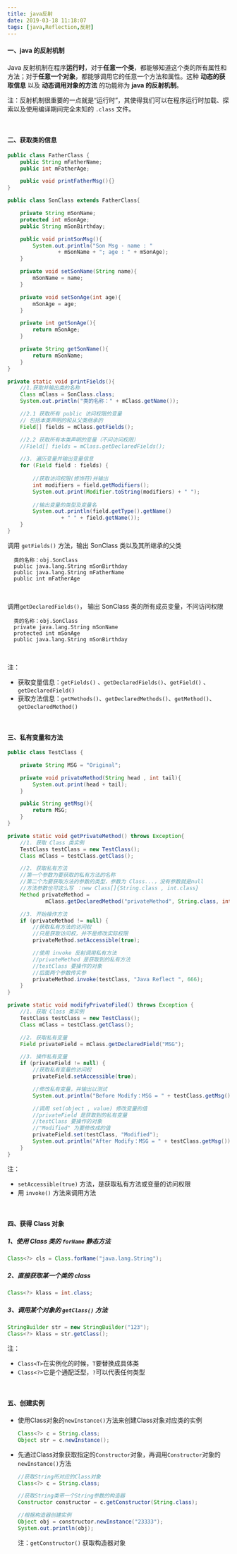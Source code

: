 ```yaml
---
title: java反射
date: 2019-03-18 11:18:07
tags: [java,Reflection,反射]
---
```


#### 一、java 的反射机制

Java 反射机制在程序**运行时**，对于**任意一个类**，都能够知道这个类的所有属性和方法；对于**任意一个对象**，都能够调用它的任意一个方法和属性。这种 **动态的获取信息** 以及 **动态调用对象的方法** 的功能称为 **java 的反射机制**。

注：反射机制很重要的一点就是“运行时”，其使得我们可以在程序运行时加载、探索以及使用编译期间完全未知的 `.class` 文件。

<!--more-->

<br/>



#### 二、获取类的信息

```java
public class FatherClass {
    public String mFatherName;
    public int mFatherAge;

    public void printFatherMsg(){}
}
```

```java
public class SonClass extends FatherClass{

    private String mSonName;
    protected int mSonAge;
    public String mSonBirthday;

    public void printSonMsg(){
        System.out.println("Son Msg - name : "
                + mSonName + "; age : " + mSonAge);
    }

    private void setSonName(String name){
        mSonName = name;
    }

    private void setSonAge(int age){
        mSonAge = age;
    }

    private int getSonAge(){
        return mSonAge;
    }

    private String getSonName(){
        return mSonName;
    }
}
```

```java
private static void printFields(){
    //1.获取并输出类的名称
    Class mClass = SonClass.class;
    System.out.println("类的名称：" + mClass.getName());

    //2.1 获取所有 public 访问权限的变量
    // 包括本类声明的和从父类继承的
    Field[] fields = mClass.getFields();

    //2.2 获取所有本类声明的变量（不问访问权限）
    //Field[] fields = mClass.getDeclaredFields();

    //3. 遍历变量并输出变量信息
    for (Field field : fields) {
        
        //获取访问权限(修饰符)并输出
        int modifiers = field.getModifiers();
        System.out.print(Modifier.toString(modifiers) + " ");
        
        //输出变量的类型及变量名
        System.out.println(field.getType().getName()
                 + " " + field.getName());
    }
}
```
调用 `getFields()` 方法，输出 SonClass 类以及其所继承的父类
```
  类的名称：obj.SonClass
  public java.lang.String mSonBirthday
  public java.lang.String mFatherName
  public int mFatherAge
```
<br/>



调用` getDeclaredFields() `， 输出 SonClass 类的所有成员变量，不问访问权限

```
  类的名称：obj.SonClass
  private java.lang.String mSonName
  protected int mSonAge
  public java.lang.String mSonBirthday
```

<br/>

注：

- 获取变量信息：`getFields()` 、`getDeclaredFields()`、`getField()` 、`getDeclaredField()`
- 获取方法信息：`getMethods()`、`getDeclaredMethods()`、`getMethod()`、`getDeclaredMethod()`

<br/>



#### 三、私有变量和方法

```java
public class TestClass {

    private String MSG = "Original";

    private void privateMethod(String head , int tail){
        System.out.print(head + tail);
    }

    public String getMsg(){
        return MSG;
    }
}
```

```java
private static void getPrivateMethod() throws Exception{
    //1. 获取 Class 类实例
    TestClass testClass = new TestClass();
    Class mClass = testClass.getClass();

    //2. 获取私有方法
    //第一个参数为要获取的私有方法的名称
    //第二个为要获取方法的参数的类型，参数为 Class...，没有参数就是null
    //方法参数也可这么写 ：new Class[]{String.class , int.class}
    Method privateMethod =
            mClass.getDeclaredMethod("privateMethod", String.class, int.class);

    //3. 开始操作方法
    if (privateMethod != null) {
        //获取私有方法的访问权
        //只是获取访问权，并不是修改实际权限
        privateMethod.setAccessible(true);

        //使用 invoke 反射调用私有方法
        //privateMethod 是获取到的私有方法
        //testClass 要操作的对象
        //后面两个参数传实参
        privateMethod.invoke(testClass, "Java Reflect ", 666);
    }
}
```

```java
private static void modifyPrivateFiled() throws Exception {
    //1. 获取 Class 类实例
    TestClass testClass = new TestClass();
    Class mClass = testClass.getClass();

    //2. 获取私有变量
    Field privateField = mClass.getDeclaredField("MSG");

    //3. 操作私有变量
    if (privateField != null) {
        //获取私有变量的访问权
        privateField.setAccessible(true);

        //修改私有变量，并输出以测试
        System.out.println("Before Modify：MSG = " + testClass.getMsg());

        //调用 set(object , value) 修改变量的值
        //privateField 是获取到的私有变量
        //testClass 要操作的对象
        //"Modified" 为要修改成的值
        privateField.set(testClass, "Modified");
        System.out.println("After Modify：MSG = " + testClass.getMsg());
    }
}
```

注：

- `setAccessible(true)` 方法，是获取私有方法或变量的访问权限
- 用 `invoke()` 方法来调用方法

<br/>



#### 四、获得 Class 对象

##### 1、使用 Class 类的 `forName` 静态方法

```java
Class<?> cls = Class.forName("java.lang.String");
```

##### 2、直接获取某一个类的 class

```java
Class<?> klass = int.class;
```

##### 3、调用某个对象的 `getClass()` 方法

```java
StringBuilder str = new StringBuilder("123");
Class<?> klass = str.getClass();
```

注：

- `Class<T>`在实例化的时候，`T`要替换成具体类
- `Class<?>`它是个通配泛型，`?`可以代表任何类型

<br/>



#### 五、创建实例

- 使用Class对象的`newInstance()`方法来创建Class对象对应类的实例

  ```java
  Class<?> c = String.class;
  Object str = c.newInstance();
  ```

- 先通过Class对象获取指定的`Constructor`对象，再调用`Constructor`对象的`newInstance()`方法

  ```java
  //获取String所对应的Class对象
  Class<?> c = String.class;
  
  //获取String类带一个String参数的构造器
  Constructor constructor = c.getConstructor(String.class);
  
  //根据构造器创建实例
  Object obj = constructor.newInstance("23333");
  System.out.println(obj);
  ```

  注：`getConstructor()` 获取构造器对象

<br/>

